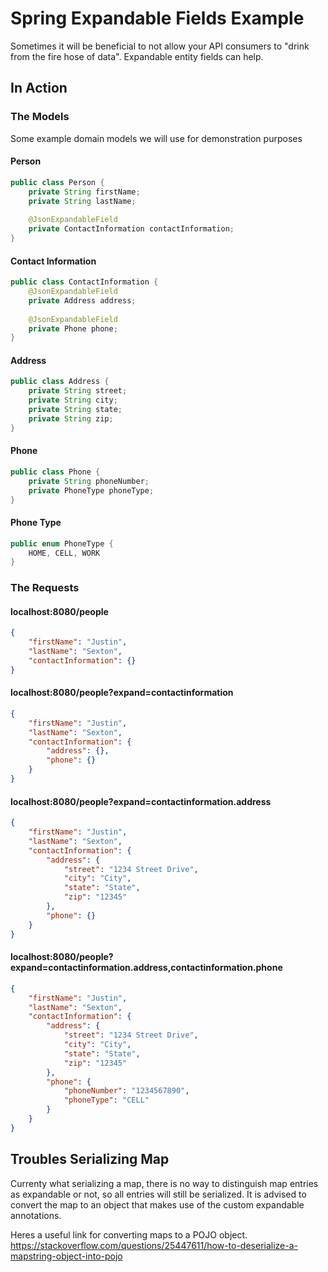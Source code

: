 # Spring Expandable Fields Example
Sometimes it will be beneficial to not allow your API consumers to "drink from the fire hose of data". Expandable entity fields can help.

## In Action
### The Models
Some example domain models we will use for demonstration purposes
#### Person
```java
public class Person {
    private String firstName;
    private String lastName;
    
    @JsonExpandableField
    private ContactInformation contactInformation;
}
```

#### Contact Information
```java
public class ContactInformation {
    @JsonExpandableField
    private Address address;
    
    @JsonExpandableField
    private Phone phone;
}
```

#### Address
```java
public class Address {
    private String street;
    private String city;
    private String state;
    private String zip;
}
```

#### Phone
```java
public class Phone {
    private String phoneNumber;
    private PhoneType phoneType;
}
```

#### Phone Type
```java
public enum PhoneType {
    HOME, CELL, WORK
}
```

### The Requests

#### localhost:8080/people
```json
{
    "firstName": "Justin",
    "lastName": "Sexton",
    "contactInformation": {}
}
```

#### localhost:8080/people?expand=contactinformation
```json
{
    "firstName": "Justin",
    "lastName": "Sexton",
    "contactInformation": {
        "address": {},
        "phone": {}
    }
}
```

#### localhost:8080/people?expand=contactinformation.address
```json
{
    "firstName": "Justin",
    "lastName": "Sexton",
    "contactInformation": {
        "address": {
            "street": "1234 Street Drive",
            "city": "City",
            "state": "State",
            "zip": "12345"
        },
        "phone": {}
    }
}
```

#### localhost:8080/people?expand=contactinformation.address,contactinformation.phone
```json
{
    "firstName": "Justin",
    "lastName": "Sexton",
    "contactInformation": {
        "address": {
            "street": "1234 Street Drive",
            "city": "City",
            "state": "State",
            "zip": "12345"
        },
        "phone": {
            "phoneNumber": "1234567890",
            "phoneType": "CELL"
        }
    }
}
```

## Troubles Serializing Map
Currenty what serializing a map, there is no way to distinguish map entries as expandable or not, so all entries will still be serialized. It is advised to convert the map to an object that makes use of the custom expandable annotations.

Heres a useful link for converting maps to a POJO object. https://stackoverflow.com/questions/25447611/how-to-deserialize-a-mapstring-object-into-pojo
